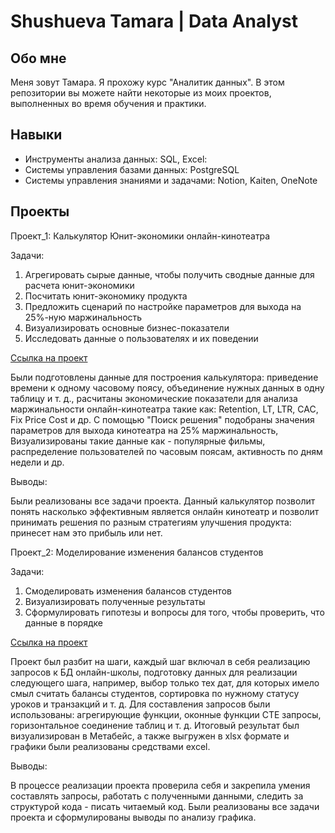 # Shushueva Tamara | Data Analyst 
## Обо мне
Меня зовут Тамара. Я прохожу курс "Аналитик данных". В этом репозитории вы можете найти некоторые из моих проектов, выполненных во время обучения и практики.
## Навыки
- Инструменты анализа данных: SQL, Excel:
- Системы управления базами данных: PostgreSQL
- Системы управления знаниями и задачами: Notion, Kaiten, OneNote
## Проекты
Проект_1: Калькулятор Юнит-экономики онлайн-кинотеатра

Задачи:
1. Агрегировать сырые данные, чтобы получить сводные данные для расчета юнит-экономики
2. Посчитать юнит-экономику продукта
3. Предложить сценарий по настройке параметров для выхода на 25%-ную маржинальность
4. Визуализировать основные бизнес-показатели
5. Исследовать данные о пользователях и их поведении

[Ссылка на проект](https://docs.google.com/spreadsheets/d/125RugnSks04LGiCnENUmLgcAN7jFa6Ym/edit?usp=sharing&ouid=104384976357666046772&rtpof=true&sd=true)

Были подготовлены данные для построения калькулятора: приведение времени к одному часовому поясу, объединение нужных данных в одну таблицу и т. д., расчитаны экономические показатели 
для анализа маржинальности онлайн-кинотеатра такие как: Retention, LT, LTR, CAC, Fix Price Cost и др. С помощью "Поиск решения" подобраны значения параметров для выхода кинотеатра на 25% маржинальность,
Визуализированы такие данные как - популярные фильмы, распределение пользователей по часовым поясам, активность по дням недели и др. 

Выводы: 

Были реализованы все задачи проекта. Данный калькулятор позволит понять насколько эффективным является онлайн кинотеатр и позволит принимать решения по разным стратегиям улучшения продукта: принесет нам это прибыль или нет.

Проект_2: Моделирование изменения балансов студентов

Задачи:
1. Смоделировать изменения балансов студентов
2. Визуализировать полученные результаты
3. Сформулировать гипотезы и вопросы для того, чтобы проверить, что данные в порядке

[Ссылка на проект](https://github.com/ShuTamara/SkyPro_Portfolio/tree/main/Project_2)


Проект был разбит на шаги, каждый шаг включал в себя реализацию запросов к БД онлайн-школы, подготовку данных для реализации следующего шага, например, 
выбор только тех дат, для которых имело смыл считать балансы студентов, сортировка по нужному статусу уроков и транзакций и т. д. Для составления запросов были использованы: агрегирующие функции, оконные функции
CTE запросы, горизонтальное соединение таблиц и т. д.  Итоговый результат был визуализирован в Метабейс, а также выгружен в xlsx формате и графики были реализованы средствами excel. 

Выводы: 

В процессе реализации проекта проверила себя и закрепила умения составлять запросы, работать с полученными данными, следить за структурой кода - писать читаемый код. Были реализованы все задачи проекта и сформулированы выводы по анализу графика. 
